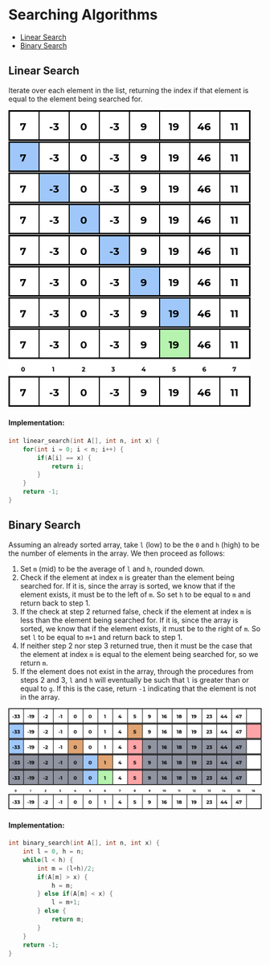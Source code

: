 # Searching Algorithms

- [Linear Search](#linear-search)
- [Binary Search](#binary-search)

## Linear Search <a name="linear-search"></a>

Iterate over each element in the list, returning the index if that element is equal to the element being searched for.

![linear-search.png](./vis/linear-search.png)
![linear-search.gif](./vis/linear-search.gif)

#### Implementation:

```C
int linear_search(int A[], int n, int x) {
    for(int i = 0; i < n; i++) {
        if(A[i] == x) {
            return i;
        }
    }
    return -1;
}
```

## Binary Search <a name="binary-search"></a>

Assuming an already sorted array, take `l` (low) to be the `0` and `h` (high) to be the number of elements in the array. We then proceed as follows:

1. Set `m` (mid) to be the average of `l` and `h`, rounded down.
2. Check if the element at index `m` is greater than the element being searched for. If it is, since the array is sorted, we know that if the element exists, it must be to the left of `m`. So set `h` to be equal to `m` and return back to step 1.
3. If the check at step 2 returned false, check if the element at index `m` is less than the element being searched for. If it is, since the array is sorted, we know that if the element exists, it must be to the right of `m`. So set `l` to be equal to `m+1` and return back to step 1.
4. If neither step 2 nor step 3 returned true, then it must be the case that the element at index `m` is equal to the element being searched for, so we return `m`.
5. If the element does not exist in the array, through the procedures from steps 2 and 3, `l` and `h` will eventually be such that `l` is greater than or equal to `g`. If this is the case, return `-1` indicating that the element is not in the array.

![binary-search.png](./vis/binary-search.png)
![binary-search.gif](./vis/binary-search.gif)

#### Implementation:

```C
int binary_search(int A[], int n, int x) {
    int l = 0, h = n;
    while(l < h) {
        int m = (l+h)/2;
        if(A[m] > x) {
            h = m;
        } else if(A[m] < x) {
            l = m+1;
        } else {
            return m;
        }
    }
    return -1;
}
```
